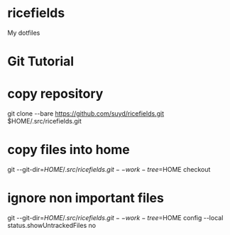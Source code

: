 # ricefields
My dotfiles

# Git Tutorial

# copy repository
git clone --bare https://github.com/suyd/ricefields.git $HOME/.src/ricefields.git
# copy files into home
git --git-dir=$HOME/.src/ricefields.git --work-tree=$HOME checkout
# ignore non important files
git --git-dir=$HOME/.src/ricefields.git --work-tree=$HOME config --local status.showUntrackedFiles no


